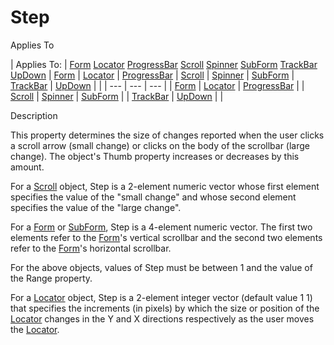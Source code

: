 



<h1 class="heading"><span class="name">Step</span></h1>

Applies To

| Applies To: | [Form](./form.md) [Locator](./locator.md) [ProgressBar](./progressbar.md) [Scroll](./scroll.md) [Spinner](./spinner.md) [SubForm](./subform.md) [TrackBar](./trackbar.md) [UpDown](./updown.md) | [Form](./form.md) | [Locator](./locator.md) | [ProgressBar](./progressbar.md) | [Scroll](./scroll.md) | [Spinner](./spinner.md) | [SubForm](./subform.md) | [TrackBar](./trackbar.md) | [UpDown](./updown.md) |  |
| --- | --- | ---  |
| [Form](./form.md) | [Locator](./locator.md) | [ProgressBar](./progressbar.md) |
| [Scroll](./scroll.md) | [Spinner](./spinner.md) | [SubForm](./subform.md) |
| [TrackBar](./trackbar.md) | [UpDown](./updown.md) |  |


Description


This property determines the size of changes reported when the user clicks a scroll arrow (small change) or clicks on the body of the scrollbar (large change). The object's Thumb property increases or decreases by this amount.


For a [Scroll](./scroll.md) object, Step is a 2-element numeric vector whose first element specifies the value of the "small change" and whose second element specifies the value of the "large change".


For a [Form](./form.md) or [SubForm](./subform.md), Step is a 4-element numeric vector. The first two elements refer to the [Form](./form.md)'s vertical scrollbar and the second two elements refer to the [Form](./form.md)'s horizontal scrollbar.


For the above objects, values of Step must be between 1 and the value of the Range property.


For a [Locator](./locator.md) object, Step is a 2-element integer vector (default value 1 1) that specifies the increments (in pixels) by which the size or position of the [Locator](./locator.md) changes in the Y and X directions respectively as the user moves the [Locator](./locator.md).


